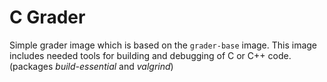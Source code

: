 # C Grader

Simple grader image which is based on the `grader-base` image. This image includes needed tools for building and debugging of C or C++ code. (packages *build-essential* and *valgrind*)